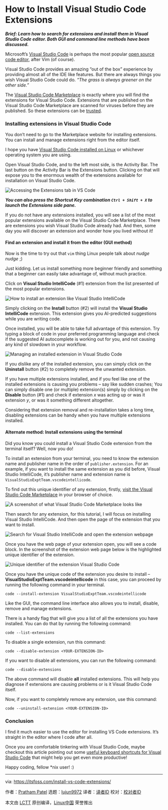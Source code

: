 [#]: subject: "How to Install Visual Studio Code Extensions"
[#]: via: "https://itsfoss.com/install-vs-code-extensions/"
[#]: author: "Pratham Patel https://itsfoss.com/author/pratham/"
[#]: collector: "lujun9972"
[#]: translator: " "
[#]: reviewer: " "
[#]: publisher: " "
[#]: url: " "

How to Install Visual Studio Code Extensions
======

_**Brief: Learn how to search for extensions and install them in Visual Studio Code editor. Both GUI and command line methods have been discussed.**_

Microsoft’s [Visual Studio Code][1] is perhaps the most popular [open source code editor][2], after Vim (of course).

Visual Studio Code provides an amazing “out of the box” experience by providing almost all of the IDE like features. But there are always things you wish Visual Studio Code could do. _“The grass is always greener on the other side.”_

The [Visual Studio Code Marketplace][3] is exactly where you will find the extensions for Visual Studio Code. Extensions that are published on the Visual Studio Code Marketplace are scanned for viruses before they are published. So these extensions can be [trusted][4].

### Installing extensions in Visual Studio Code

You don’t need to go to the Marketplace website for installing extensions. You can install and manage extensions right from the editor itself.

I hope you have [Visual Studio Code installed on Linux][5] or whichever operating system you are using.

Open Visual Studio Code, and to the left most side, is the Activity Bar. The last button on the Activity Bar is the Extensions button. Clicking on that will expose you to the enormous wealth of the extensions available for installation on Visual Studio Code.

![Accessing the Extensions tab in VS Code][6]

_**You can also press the Shortcut Key combination `Ctrl + Shift + X` to launch the Extensions side pane.**_

If you do not have any extensions installed, you will see a list of the most popular extensions available on the Visual Studio Code Marketplace. There are extensions you wish Visual Studio Code already had. And then, some day you will discover an extension and wonder how you lived without it!

#### Find an extension and install it from the editor (GUI method)

Now is the time to try out that `vim` thing Linux people talk about *nudge nudge* ;)

Just kidding. Let us install something more beginner friendly and something that a beginner can easily take advantage of, without much practice.

Click on **Visual Studio IntelliCode** (#1) extension from the list presented of the most popular extensions.

![How to install an extension like Visual Studio IntelliCode][7]

Simply clicking on the **Install** button (#2) will install the **Visual Studio IntelliCode** extension. This extension gives you AI-predicted suggestions while you are writing code.

Once installed, you will be able to take full advantage of this extension. Try typing a block of code in your preferred programming language and check if the suggested AI autocomplete is working out for you, and not causing any kind of slowdown in your workflow.

![Managing an installed extension in Visual Studio Code][8]

If you dislike any of the installed extension, you can simply click on the **Uninstall** button (#2) to completely remove the unwanted extension.

If you have multiple extensions installed, and if you feel like one of the installed extensions is causing you problems – say like sudden crashes; You can simply disable one (or multiple) extension(s) simply by clicking on the **Disable** button (#1) and check if extension _x_ was acting up or was it extension _y_, or was it something different altogether.

Considering that extension removal and re-installation takes a long time, disabling extensions can be handy when you have multiple extensions installed.

#### Alternate method: Install extensions using the terminal

Did you know you could install a Visual Studio Code extension from the terminal itself? Well, now you do!

To install an extension from your terminal, you need to know the extension name and publisher name in the order of `publisher.extension`. For an example, if you want to install the same extension as you did before, Visual Studio IntelliCode, it’s publisher name and extension name is `VisualStudioExptTeam.vscodeintellicode`.

To find out this unique identifier of any extension, firstly, [visit the Visual Studio Code Marketplace][9] in your browser of choice.

![A screenshot of what Visual Studio Code Marketplace looks like][10]

Then search for any extension, for this tutorial, I will focus on installing Visual Studio IntelliCode. And then open the page of the extension that you want to install.

![Search for Visual Studio IntelliCode and open the extension webpage][11]

Once you have the web page of your extension open, you will see a code block. In the screenshot of the extension web page below is the highlighted unique identifier of the extension.

![Unique identifier of the extension Visual Studio Code][12]

Once you have the unique code of the extension you desire to install – **VisualStudioExptTeam.vscodeintellicode** in this case, you can proceed by running the following command in your terminal.

```
code --install-extension VisualStudioExptTeam.vscodeintellicode
```

Like the GUI, the command line interface also allows you to install, disable, remove and manage extensions.

There is a handy flag that will give you a list of all the extensions you have installed. You can do that by running the following command:

```
code --list-extensions
```

To disable a single extension, run this command:

```
code --disable-extension <YOUR-EXTENSION-ID>
```

If you want to disable all extensions, you can run the following command:

```
code --disable-extensions
```

The above command will disable **all** installed extensions. This will help you diagnose if extensions are causing problems or is it Visual Studio Code itself.

Now, if you want to completely remove any extension, use this command:

```
code --uninstall-extension <YOUR-EXTENSION-ID>
```

### Conclusion

I find it much easier to use the editor for installing VS Code extensions. It’s straight in the editor where I code after all.

Once you are comfortable tinkering with Visual Studio Code, maybe checkout this article pointing out some [useful keyboard shortcuts for Visual Studio Code][13] that might help you get even more productive!

Happy coding, fellow *nix user! :)

--------------------------------------------------------------------------------

via: https://itsfoss.com/install-vs-code-extensions/

作者：[Pratham Patel][a]
选题：[lujun9972][b]
译者：[译者ID](https://github.com/译者ID)
校对：[校对者ID](https://github.com/校对者ID)

本文由 [LCTT](https://github.com/LCTT/TranslateProject) 原创编译，[Linux中国](https://linux.cn/) 荣誉推出

[a]: https://itsfoss.com/author/pratham/
[b]: https://github.com/lujun9972
[1]: https://code.visualstudio.com/
[2]: https://itsfoss.com/best-modern-open-source-code-editors-for-linux/
[3]: https://marketplace.visualstudio.com/VSCode
[4]: https://code.visualstudio.com/docs/editor/extension-marketplace#_can-i-trust-extensions-from-the-marketplace
[5]: https://itsfoss.com/install-visual-studio-code-ubuntu/
[6]: https://i2.wp.com/itsfoss.com/wp-content/uploads/2021/10/01-all-extensions-1.webp?resize=800%2C450&ssl=1
[7]: https://i1.wp.com/itsfoss.com/wp-content/uploads/2021/10/02-select-intellicode-1.webp?resize=800%2C450&ssl=1
[8]: https://i1.wp.com/itsfoss.com/wp-content/uploads/2021/10/03-intellicode-installation-done-1.webp?resize=800%2C450&ssl=1
[9]: https://marketplace.visualstudio.com/
[10]: https://i2.wp.com/itsfoss.com/wp-content/uploads/2021/10/visual_studio_code_marketplace.webp?resize=800%2C450&ssl=1
[11]: https://i0.wp.com/itsfoss.com/wp-content/uploads/2021/10/visual_stuido_code_ext_search.webp?resize=800%2C450&ssl=1
[12]: https://i2.wp.com/itsfoss.com/wp-content/uploads/2021/10/vs_code_extension_identifier.webp?resize=800%2C450&ssl=1
[13]: https://itsfoss.com/vs-code-shortcuts/
